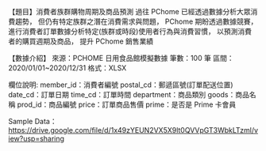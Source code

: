 【題目】消費者族群購物周期及商品預測
過往 PChome 已經透過數據分析大眾消費趨勢，
但仍有特定族群之潛在消費需求與問題，
PChome 期盼透過數據競賽，
進行消費者訂單數據分析特定(族群或時段)使用者行為與消費習慣，
以預測消費者的購買週期及商品，
提升 PChome 銷售業績

【數據介紹】
來源：PCHOME 日用食品館模擬數據
筆數：100 筆
區間：2020/01/01~2020/12/31
格式：XLSX

欄位說明:
member_id：消費者編號
postal_cd：郵遞區號(訂單配送位置)
date_cd：訂單日期
time_cd：訂單時間
department：商品類別
goods：商品名稱
prod_id：商品編號
price：訂單商品售價
prime：是否是 Prime 卡會員

Sample Data：https://drive.google.com/file/d/1x49zYEUN2VX5X9lt0QVVpGT3WbkLTzml/view?usp=sharing
